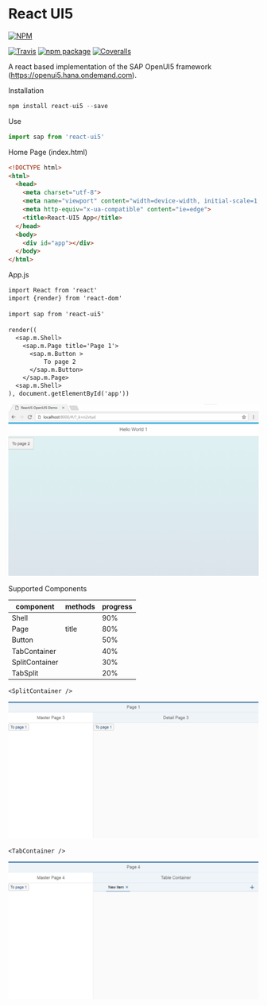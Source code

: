 # React UI5

[![NPM](https://nodei.co/npm/react-ui5.png)](https://nodei.co/npm/react-ui5/)

[build-badge]: https://travis-ci.org/alessh/react-ui5.svg?branch=master
[build]: https://travis-ci.org/alessh/react-ui5

[npm-badge]: https://img.shields.io/npm/v/npm-package.png?style=flat-square
[npm]: https://www.npmjs.org/package/npm-package

[coveralls-badge]: https://img.shields.io/coveralls/user/repo/master.png?style=flat-square
[coveralls]: https://coveralls.io/github/user/repo

[![Travis][build-badge]][build]
[![npm package][npm-badge]][npm]
[![Coveralls][coveralls-badge]][coveralls]

A react based implementation of the SAP OpenUI5 framework (https://openui5.hana.ondemand.com).

Installation
```javascript
npm install react-ui5 --save
```
Use
```javascript
import sap from 'react-ui5'
```
Home Page (index.html)
```html
<!DOCTYPE html>
<html>
  <head>
    <meta charset="utf-8">
    <meta name="viewport" content="width=device-width, initial-scale=1, shrink-to-fit=no">
    <meta http-equiv="x-ua-compatible" content="ie=edge">
    <title>React-UI5 App</title>
  </head>
  <body>
    <div id="app"></div>
  </body>
</html>
```
App.js
```
import React from 'react'
import {render} from 'react-dom'

import sap from 'react-ui5'

render((
  <sap.m.Shell>
    <sap.m.Page title='Page 1'>
      <sap.m.Button >
          To page 2
      </sap.m.Button>
    </sap.m.Page>
  <sap.m.Shell>
), document.getElementById('app'))
```

![Sample](sample.gif)

Supported Components

| component | methods | progress |
| ------- | ---------------- | ------ |
| Shell  |  | 90% |
| Page | title | 80% |
| Button |  | 50% |
| TabContainer |  | 40% |
| SplitContainer |  | 30% |
| TabSplit |  | 20% |

```
<SplitContainer />
```
![Master Detail Page](page3.png)

```
<TabContainer />
```
![Table Container](page4.png)



